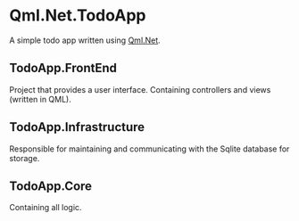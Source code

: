# Qml.Net.TodoApp
A simple todo app written using [Qml.Net](https://github.com/pauldotknopf/Qml.Net).

## TodoApp.FrontEnd
Project that provides a user interface. Containing controllers and views (written in QML).

## TodoApp.Infrastructure
Responsible for maintaining and communicating with the Sqlite database for storage.

## TodoApp.Core
Containing all logic.
